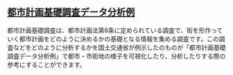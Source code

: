 ## [都市計画基礎調査データ分析例](https://www.mlit.go.jp/common/001281493.pdf)

都市計画基礎調査は、都市計画法第6条に定められている調査で、街を形作っていく都市計画をどのように決めるかの基礎となる情報を集める調査です。この調査などをどのように分析するかを国土交通省が例示したのものが「都市計画基礎調査データ分析例」で都市・市街地の様子を可視化したり、分析したりする際の参考にすることができます。
